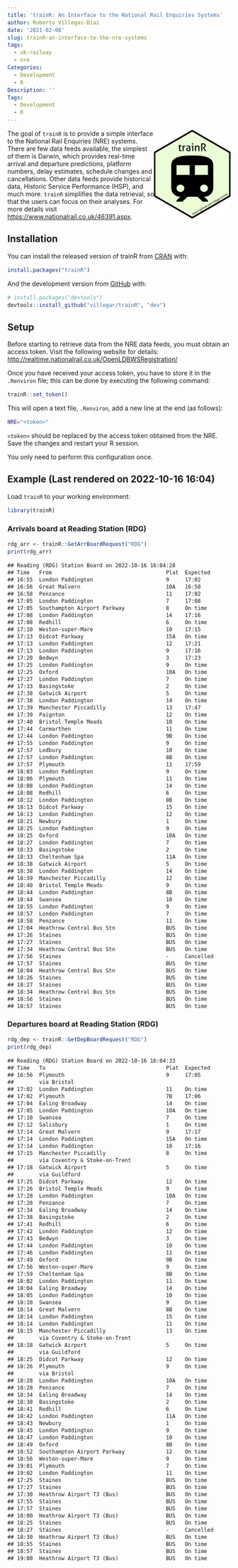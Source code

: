 ```yaml
---
title: 'trainR: An Interface to the National Rail Enquiries Systems'
author: Roberto Villegas-Diaz
date: '2021-02-08'
slug: trainR-an-interface-to-the-nre-systems
tags:
  - uk-railway
  - nre
Categories:
  - Development
  - R
Description: ''
Tags:
  - Development
  - R
---
```


<img src="https://raw.githubusercontent.com/villegar/trainR/main/inst/images/logo.png" alt="logo" align="right" height=200px/>

The goal of `trainR` is to provide a simple interface to the 
National Rail Enquiries (NRE) systems. There are few data feeds 
available, the simplest of them is Darwin, which provides real-time 
arrival and departure predictions, platform numbers, delay estimates, 
schedule changes and cancellations. Other data feeds provide historical 
data, Historic Service Performance (HSP), and much more. `trainR` 
simplifies the data retrieval, so that the users can focus on their 
analyses. For more details visit 
https://www.nationalrail.co.uk/46391.aspx.

## Installation

You can install the released version of trainR from [CRAN](https://CRAN.R-project.org) with:

``` r
install.packages("trainR")
```

And the development version from [GitHub](https://github.com/) with:

``` r
# install.packages("devtools")
devtools::install_github("villegar/trainR", "dev")
```

## Setup
Before starting to retrieve data from the NRE data feeds, you must obtain an access token. 
Visit the following website for details: http://realtime.nationalrail.co.uk/OpenLDBWSRegistration/

Once you have received your access token, you have to store it in the `.Renviron` file; this can be 
done by executing the following command:


```r
trainR::set_token()
```

This will open a text file, `.Renviron`, add a new line at the end (as follows):

```bash
NRE="<token>"
```

`<token>` should be replaced by the access token obtained from the NRE. Save the changes and restart 
your R session.

You only need to perform this configuration once.

## Example (Last rendered on 2022-10-16 16:04)

Load `trainR` to your working environment:

```r
library(trainR)
```

### Arrivals board at Reading Station (RDG)


```r
rdg_arr <- trainR::GetArrBoardRequest("RDG")
print(rdg_arr)
```

```
## Reading (RDG) Station Board on 2022-10-16 16:04:28
## Time   From                                    Plat  Expected
## 16:55  London Paddington                       9     17:02
## 16:56  Great Malvern                           10A   16:58
## 16:58  Penzance                                11    17:02
## 17:05  London Paddington                       7     17:08
## 17:05  Southampton Airport Parkway             8     On time
## 17:08  London Paddington                       14    17:16
## 17:08  Redhill                                 6     On time
## 17:10  Weston-super-Mare                       10    17:15
## 17:13  Didcot Parkway                          15A   On time
## 17:13  London Paddington                       12    17:21
## 17:13  London Paddington                       9     17:16
## 17:20  Bedwyn                                  3     17:23
## 17:25  London Paddington                       9     On time
## 17:25  Oxford                                  10A   On time
## 17:27  London Paddington                       7     On time
## 17:33  Basingstoke                             2     On time
## 17:38  Gatwick Airport                         5     On time
## 17:38  London Paddington                       14    On time
## 17:39  Manchester Piccadilly                   13    17:47
## 17:39  Paignton                                12    On time
## 17:40  Bristol Temple Meads                    10    On time
## 17:44  Carmarthen                              11    On time
## 17:44  London Paddington                       9B    On time
## 17:55  London Paddington                       9     On time
## 17:57  Ledbury                                 10    On time
## 17:57  London Paddington                       8B    On time
## 17:57  Plymouth                                11    17:59
## 18:03  London Paddington                       9     On time
## 18:06  Plymouth                                11    On time
## 18:08  London Paddington                       14    On time
## 18:08  Redhill                                 6     On time
## 18:12  London Paddington                       8B    On time
## 18:13  Didcot Parkway                          15    On time
## 18:13  London Paddington                       12    On time
## 18:21  Newbury                                 1     On time
## 18:25  London Paddington                       9     On time
## 18:25  Oxford                                  10A   On time
## 18:27  London Paddington                       7     On time
## 18:33  Basingstoke                             2     On time
## 18:33  Cheltenham Spa                          11A   On time
## 18:38  Gatwick Airport                         5     On time
## 18:38  London Paddington                       14    On time
## 18:39  Manchester Piccadilly                   12    On time
## 18:40  Bristol Temple Meads                    9     On time
## 18:44  London Paddington                       8B    On time
## 18:44  Swansea                                 10    On time
## 18:55  London Paddington                       9     On time
## 18:57  London Paddington                       7     On time
## 18:58  Penzance                                11    On time
## 17:04  Heathrow Central Bus Stn                BUS   On time
## 17:26  Staines                                 BUS   On time
## 17:27  Staines                                 BUS   On time
## 17:34  Heathrow Central Bus Stn                BUS   On time
## 17:56  Staines                                 -     Cancelled
## 17:57  Staines                                 BUS   On time
## 18:04  Heathrow Central Bus Stn                BUS   On time
## 18:26  Staines                                 BUS   On time
## 18:27  Staines                                 BUS   On time
## 18:34  Heathrow Central Bus Stn                BUS   On time
## 18:56  Staines                                 BUS   On time
## 18:57  Staines                                 BUS   On time
```

### Departures board at Reading Station (RDG)


```r
rdg_dep <- trainR::GetDepBoardRequest("RDG")
print(rdg_dep)
```

```
## Reading (RDG) Station Board on 2022-10-16 16:04:33
## Time   To                                      Plat  Expected
## 16:56  Plymouth                                9     17:05
##        via Bristol                             
## 17:02  London Paddington                       11    On time
## 17:02  Plymouth                                7B    17:06
## 17:04  Ealing Broadway                         14    On time
## 17:05  London Paddington                       10A   On time
## 17:10  Swansea                                 7     On time
## 17:12  Salisbury                               1     On time
## 17:14  Great Malvern                           9     17:17
## 17:14  London Paddington                       15A   On time
## 17:14  London Paddington                       10    17:16
## 17:15  Manchester Piccadilly                   8     On time
##        via Coventry & Stoke-on-Trent           
## 17:18  Gatwick Airport                         5     On time
##        via Guildford                           
## 17:25  Didcot Parkway                          12    On time
## 17:26  Bristol Temple Meads                    9     On time
## 17:28  London Paddington                       10A   On time
## 17:28  Penzance                                7     On time
## 17:34  Ealing Broadway                         14    On time
## 17:38  Basingstoke                             2     On time
## 17:41  Redhill                                 6     On time
## 17:42  London Paddington                       12    On time
## 17:43  Bedwyn                                  3     On time
## 17:44  London Paddington                       10    On time
## 17:46  London Paddington                       11    On time
## 17:49  Oxford                                  9B    On time
## 17:56  Weston-super-Mare                       9     On time
## 17:59  Cheltenham Spa                          8B    On time
## 18:02  London Paddington                       11    On time
## 18:04  Ealing Broadway                         14    On time
## 18:05  London Paddington                       10    On time
## 18:10  Swansea                                 9     On time
## 18:14  Great Malvern                           8B    On time
## 18:14  London Paddington                       15    On time
## 18:14  London Paddington                       11    On time
## 18:15  Manchester Piccadilly                   13    On time
##        via Coventry & Stoke-on-Trent           
## 18:18  Gatwick Airport                         5     On time
##        via Guildford                           
## 18:25  Didcot Parkway                          12    On time
## 18:26  Plymouth                                9     On time
##        via Bristol                             
## 18:28  London Paddington                       10A   On time
## 18:28  Penzance                                7     On time
## 18:34  Ealing Broadway                         14    On time
## 18:38  Basingstoke                             2     On time
## 18:41  Redhill                                 6     On time
## 18:42  London Paddington                       11A   On time
## 18:43  Newbury                                 1     On time
## 18:45  London Paddington                       9     On time
## 18:47  London Paddington                       10    On time
## 18:49  Oxford                                  8B    On time
## 18:52  Southampton Airport Parkway             12    On time
## 18:56  Weston-super-Mare                       9     On time
## 19:01  Plymouth                                7     On time
## 19:02  London Paddington                       11    On time
## 17:25  Staines                                 BUS   On time
## 17:27  Staines                                 BUS   On time
## 17:30  Heathrow Airport T3 (Bus)               BUS   On time
## 17:55  Staines                                 BUS   On time
## 17:57  Staines                                 BUS   On time
## 18:00  Heathrow Airport T3 (Bus)               BUS   On time
## 18:25  Staines                                 BUS   On time
## 18:27  Staines                                 -     Cancelled
## 18:30  Heathrow Airport T3 (Bus)               BUS   On time
## 18:55  Staines                                 BUS   On time
## 18:57  Staines                                 BUS   On time
## 19:00  Heathrow Airport T3 (Bus)               BUS   On time
```
